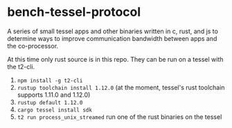 # bench-tessel-protocol

A series of small tessel apps and other binaries written in c, rust, and js to determine ways to improve communication bandwidth between apps and the co-processor.

At this time only rust source is in this repo. They can be run on a tessel with the t2-cli.

1. `npm install -g t2-cli`
2. `rustup toolchain install 1.12.0` (at the moment, tessel's rust toolchain supports 1.11.0 and 1.12.0)
3. `rustup default 1.12.0`
4. `cargo tessel install sdk`
5. `t2 run process_unix_streamed` run one of the rust binaries on the tessel
